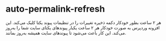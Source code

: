 # auto-permalink-refresh
هر ۲ ساعت بطور خودکار دکمه ذخیره تغییرات را در تنظیمات پیوند یکتا کلیک می‌کند.  این افزونه وردپرس به صورت خودکار هر ۲ ساعت یکبار پیوندهای یکتای سایت شما را به‌روز می‌کند. این کار باعث می‌شود تا پیوندهای سایت همیشه به‌روز بمانند.
